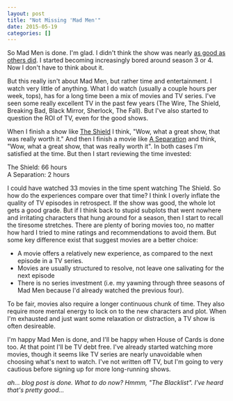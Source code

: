 ```yaml
---
layout: post
title: "Not Missing 'Mad Men'"
date: 2015-05-19
categories: []
---
```

So Mad Men is done. I'm glad. I didn't think the show was nearly [as good as others did](http://www.newyorker.com/culture/cultural-comment/the-original-resonant-existentially-brilliant-mad-men-finale). I started
becoming increasingly bored around season 3 or 4. Now I don't have to think about it.

But this really isn't about Mad Men, but rather time and entertainment. I watch very little of anything. What I
do watch (usually a couple hours per week, tops), has for a long time been a mix of movies and TV series. I've seen some really
excellent TV in the past few years (The Wire, The Shield, Breaking Bad, Black Mirror, Sherlock, The Fall). But I've also started to question the
ROI of TV, even for the good shows.

When I finish a show like [The Shield](http://en.wikipedia.org/wiki/The_Shield) I think, "Wow, what a great show, that was really worth it." And then I finish a movie like [A Separation](http://en.wikipedia.org/wiki/A_Separation) and think, "Wow, what a great show, that was really worth it". In both cases I'm satisfied at the time. But then I start reviewing the time invested:

The Shield: 66 hours  
A Separation: 2 hours

I could have watched 33 movies in the time spent watching The Shield. So how do the experiences compare over that time? I think I overly inflate the quality of TV episodes in retrospect. If the show was good, the whole lot gets a good grade. But if I think back to stupid subplots that went nowhere and irritating characters that hung around for a season, then I start to recall the tiresome stretches. There are plenty of boring movies too, no matter how hard I tried to mine ratings
and recommendations to avoid them. But some key difference exist that suggest movies are a better choice:

* A movie offers a relatively new experience, as compared to the next episode in a TV series.
* Movies are usually structured to resolve, not leave one salivating for the next episode
* There is no series investment (i.e. my yawning through three seasons of Mad Men because I'd already watched the previous four).

To be fair, movies also require a longer continuous chunk of time. They also require more mental energy to lock on to the new characters and plot. When I'm exhausted and just want some relaxation or distraction, a TV show is often desireable.

I'm happy Mad Men is done, and I'll be happy when House of Cards is done too. At that point I'll be TV debt free. I've already started watching more movies, though it seems like TV series are nearly unavoidable when choosing what's next to watch. I've not written off TV, but I'm going to very cautious before signing up for more long-running shows.


_ah... blog post is done. What to do now? Hmmm, "The Blacklist". I've heard that's pretty good..._

